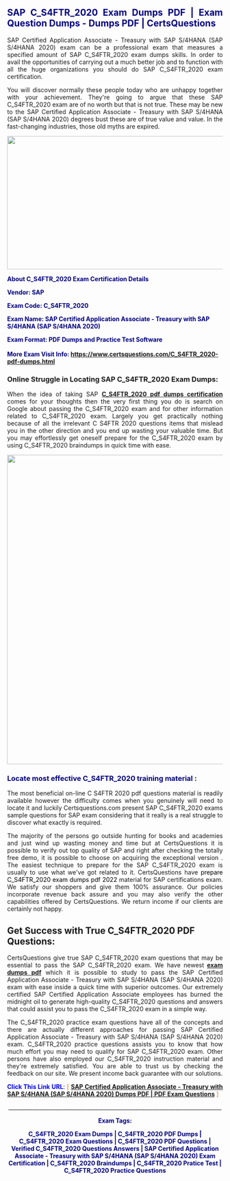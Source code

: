 <h2 style="text-align: justify;"><span style="color: #000080;">SAP C_S4FTR_2020 Exam Dumps PDF | Exam Question Dumps - Dumps PDF | CertsQuestions</span></h2>
<p style="text-align: justify;">SAP Certified Application Associate - Treasury with SAP S/4HANA (SAP S/4HANA 2020) exam can be a professional exam that measures a specified amount of SAP  C_S4FTR_2020 exam dumps skills. In order to avail the opportunities of carrying out a much better job and to function with all the huge organizations you should do SAP C_S4FTR_2020 exam certification.</p>
<p style="text-align: justify;">You will discover normally these people today who are unhappy together with your achievement. They're going to argue that these SAP  C_S4FTR_2020 exam are of no worth but that is not true. These may be new to the SAP Certified Application Associate - Treasury with SAP S/4HANA (SAP S/4HANA 2020) degrees bust these are of true value and value. In the fast-changing industries, those old myths are expired.</p>
<p><img style="display: block; margin-left: auto; margin-right: auto;" src="https://i.imgur.com/eaP4ae9.png" width="840" height="310" /></p>
<p><span style="color: #000080;"><strong>About C_S4FTR_2020 Exam Certification Details</strong></span></p>
<p><span style="color: #000080;"><strong>Vendor: SAP<br /></strong></span></p>
<p><span style="color: #000080;"><strong>Exam Code: C_S4FTR_2020</strong></span></p>
<p><span style="color: #000080;"><strong>Exam Name: SAP Certified Application Associate - Treasury with SAP S/4HANA (SAP S/4HANA 2020)</strong></span></p>
<p><span style="color: #000080;"><strong>Exam Format: PDF Dumps and Practice Test Software<br /><br />More Exam Visit Info: <span style="color: #ff6600;"><a href="https://www.certsquestions.com/C_S4FTR_2020-pdf-dumps.html">https://www.certsquestions.com/C_S4FTR_2020-pdf-dumps.html</a></span></strong></span></p>
<h3>Online Struggle in Locating SAP C_S4FTR_2020 Exam Dumps:</h3>
<p style="text-align: justify;">When the idea of taking SAP <a href="https://www.certsquestions.com/C_S4FTR_2020-pdf-dumps.html"><strong> C_S4FTR_2020 pdf dumps certification</strong></a> comes for your thoughts then the very first thing you do is search on Google about passing the C_S4FTR_2020 exam and for other information related to C_S4FTR_2020 exam. Largely you get practically nothing because of all the irrelevant C S4FTR 2020 questions items that mislead you in the other direction and you end up wasting your valuable time. But you may effortlessly get oneself prepare for the C_S4FTR_2020 exam by using C_S4FTR_2020 braindumps in quick time with ease.</p>
<p><a href="https://www.certsquestions.com/C_S4FTR_2020-pdf-dumps.html"><img style="display: block; margin-left: auto; margin-right: auto;" src="https://i.imgur.com/pxhoKQ2.png" width="720" /></a></p>
<h3><span style="color: #000080;">Locate most effective  C_S4FTR_2020 training material :</span></h3>
<p style="text-align: justify;">The most beneficial on-line C S4FTR 2020 pdf questions material is readily available however the difficulty comes when you genuinely will need to locate it and luckily Certsquestions.com present SAP C_S4FTR_2020 exams sample questions for SAP  exam considering that it really is a real struggle to discover what exactly is required.</p>
<p style="text-align: justify;">The majority of the persons go outside hunting for books and academies and just wind up wasting money and time but at CertsQuestions it is possible to verify out top quality of SAP  and right after checking the totally free demo, it is possible to choose on acquiring the exceptional version . The easiest technique to prepare for the SAP C_S4FTR_2020 exam is usually to use what we've got related to it. CertsQuestions have <span style="color: #000000;">prepare C_S4FTR_2020 exam dumps pdf 2022</span> material for SAP certifications exam. We satisfy our shoppers and give them 100% assurance. Our policies incorporate revenue back assure and you may also verify the other capabilities offered by CertsQuestions. We return income if our clients are certainly not happy.</p>
<h2>Get Success with True C_S4FTR_2020 PDF Questions:</h2>
<p style="text-align: justify;">CertsQuestions give true SAP C_S4FTR_2020 exam questions that may be essential to pass the SAP  C_S4FTR_2020 exam. We have newest<strong>&nbsp;<a href="https://www.certsquestions.com/">exam dumps pdf</a></strong>&nbsp;which it is possible to study to pass the SAP Certified Application Associate - Treasury with SAP S/4HANA (SAP S/4HANA 2020) exam with ease inside a quick time with superior outcomes. Our extremely certified SAP Certified Application Associate employees has burned the midnight oil to generate high-quality C_S4FTR_2020 questions and answers that could assist you to pass the C_S4FTR_2020 exam in a simple way.</p>
<p style="text-align: justify;">The C_S4FTR_2020 practice exam questions have all of the concepts and there are actually different approaches for passing SAP Certified Application Associate - Treasury with SAP S/4HANA (SAP S/4HANA 2020) exam. C_S4FTR_2020 practice questions assists you to know that how much effort you may need to qualify for SAP  C_S4FTR_2020 exam. Other persons have also employed our C_S4FTR_2020 instruction material and they're extremely satisfied. You are able to trust us by checking the feedback on our site. We present income back guarantee with our solutions.</p>
<p style="text-align: justify;"><span style="color: #0000ff;"><strong>Click This Link URL</strong>:</span> <span style="color: #ff6600;">[ <strong><a href="https://www.certsquestions.com/sap-certified-application-associate-certification.html">SAP Certified Application Associate - Treasury with SAP S/4HANA (SAP S/4HANA 2020) Dumps PDF | PDF Exam Questions</a></strong> ]</span></p>
<p style="text-align: center;">______________________________________________________________________________</p>
<p style="text-align: center;"><span style="color: #000080;"><strong>Exam Tags:</strong></span></p>
<p style="text-align: center;"><span style="color: #000080;"><strong>C_S4FTR_2020 Exam Dumps | C_S4FTR_2020 PDF Dumps | C_S4FTR_2020 Exam Questions | C_S4FTR_2020 PDF Questions | Verified C_S4FTR_2020 Questions Answers | SAP Certified Application Associate - Treasury with SAP S/4HANA (SAP S/4HANA 2020) Exam Certification | C_S4FTR_2020 Braindumps | C_S4FTR_2020 Pratice Test | C_S4FTR_2020 Practice Questions</strong></span></p>
